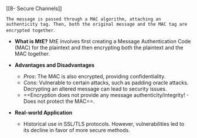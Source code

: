 [[8- Secure Channels]]

`The message is passed through a MAC algorithm, attaching an authenticity tag. Then, both the original message and the MAC tag are encrypted together`.

- **What is MtE?**
  MtE involves first creating a Message Authentication Code (MAC) for the plaintext and then encrypting both the plaintext and the MAC together.

- **Advantages and Disadvantages**
  - *Pros*: The MAC is also encrypted, providing confidentiality.
  - *Cons*: Vulnerable to certain attacks, such as padding oracle attacks. Decrypting an altered message can lead to security issues.
  - ==Encryption does not provide any message authenticity/integrity! - Does not protect the MAC==.

- **Real-world Application**
  - Historical use in SSL/TLS protocols. However, vulnerabilities led to its decline in favor of more secure methods.